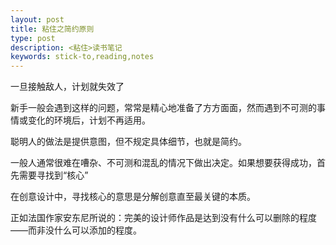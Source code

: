 ```yaml
--- 
layout: post 
title: 粘住之简约原则
type: post 
description: <粘住>读书笔记
keywords: stick-to,reading,notes
--- 
```


一旦接触敌人，计划就失效了

新手一般会遇到这样的问题，常常是精心地准备了方方面面，然而遇到不可测的事情或变化的环境后，计划不再适用。

聪明人的做法是提供意图，但不规定具体细节，也就是简约。

一般人通常很难在嘈杂、不可测和混乱的情况下做出决定。如果想要获得成功，首先需要寻找到“核心”

在创意设计中，寻找核心的意思是分解创意直至最关键的本质。

正如法国作家安东尼所说的：完美的设计师作品是达到没有什么可以删除的程度——而非没什么可以添加的程度。


